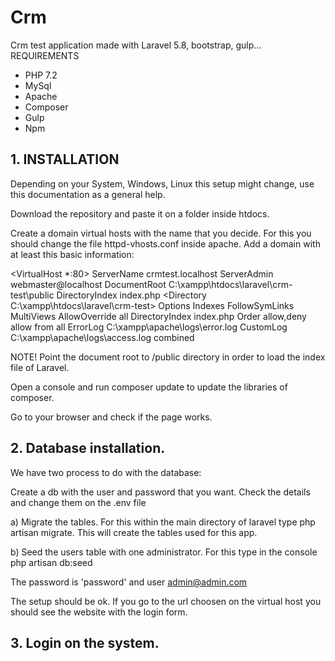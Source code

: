 # Crm
Crm test application made with Laravel 5.8, bootstrap, gulp...
REQUIREMENTS
* PHP 7.2
* MySql
* Apache
* Composer
* Gulp
* Npm

## 1. INSTALLATION

Depending on your System, Windows, Linux this setup might change, use this documentation as a general help. 

Download the repository and paste it on a folder inside htdocs.

Create a domain virtual hosts with the name that you decide. For this you should change the file httpd-vhosts.conf inside apache. Add a domain with at least this basic information:

<VirtualHost *:80>
    ServerName crmtest.localhost
    ServerAdmin webmaster@localhost
    DocumentRoot C:\xampp\htdocs\laravel\crm-test\public
    DirectoryIndex index.php
    <Directory C:\xampp\htdocs\laravel\crm-test>
        Options Indexes FollowSymLinks MultiViews
        AllowOverride all
        DirectoryIndex index.php
        Order allow,deny
        allow from all
    </Directory>
    ErrorLog C:\xampp\apache\logs\error.log
    CustomLog C:\xampp\apache\logs\access.log combined
</VirtualHost>

NOTE! Point the document root to /public directory in order to load the index file of Laravel.

Open a console and run composer update to update the libraries of composer. 

Go to your browser and check if the page works. 

## 2. Database installation.

We have two process to do with the database: 

Create a db with the user and password that you want. Check the details and change them on the .env file

a) Migrate the tables. For this within the main directory of laravel type php artisan migrate. This will create the tables used for this app. 

b) Seed the users table with one administrator. For this type in the console php artisan db:seed

The password is 'password' and user admin@admin.com

The setup should be ok. If you go to the url choosen on the virtual host you should see the website with the login form. 

## 3. Login on the system. 

